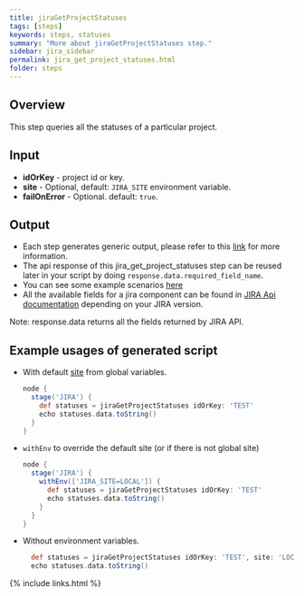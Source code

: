 ```yaml
---
title: jiraGetProjectStatuses
tags: [steps]
keywords: steps, statuses
summary: "More about jiraGetProjectStatuses step."
sidebar: jira_sidebar
permalink: jira_get_project_statuses.html
folder: steps
---
```


## Overview

This step queries all the statuses of a particular project.

## Input

* **idOrKey** - project id or key.
* **site** - Optional, default: `JIRA_SITE` environment variable.
* **failOnError** - Optional. default: `true`.

## Output

* Each step generates generic output, please refer to this [link](config.html#common-response--error-handling) for more information.
* The api response of this jira_get_project_statuses step can be reused later in your script by doing `response.data.required_field_name`.
* You can see some example scenarios [here](https://jenkinsci.github.io/jira-steps-plugin/common_usages.html)
* All the available fields for a jira component can be found in [JIRA Api documentation](https://docs.atlassian.com/jira/REST/) depending on your JIRA version.

Note: response.data returns all the fields returned by JIRA API.

## Example usages of generated script

* With default [site](config#environment-variables) from global variables.

  ```groovy
  node {
    stage('JIRA') {
      def statuses = jiraGetProjectStatuses idOrKey: 'TEST'
      echo statuses.data.toString()
    }
  }
  ```
* `withEnv` to override the default site (or if there is not global site)

  ```groovy
  node {
    stage('JIRA') {
      withEnv(['JIRA_SITE=LOCAL']) {
        def statuses = jiraGetProjectStatuses idOrKey: 'TEST'
        echo statuses.data.toString()
      }
    }
  }
  ```
* Without environment variables.

  ```groovy
    def statuses = jiraGetProjectStatuses idOrKey: 'TEST', site: 'LOCAL'
    echo statuses.data.toString()
  ```

{% include links.html %}
